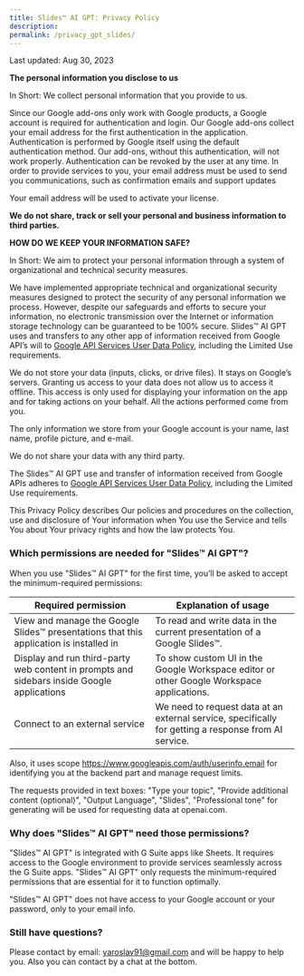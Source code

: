 ```yaml
---
title: Slides™ AI GPT: Privacy Policy
description: 
permalink: /privacy_gpt_slides/
---
```


Last updated: Aug 30, 2023


**The personal information you disclose to us**

In Short: We collect personal information that you provide to us.

Since our Google add-ons only work with Google products, a Google account is required for authentication and login. Our Google add-ons collect your email address for the first authentication in the application. Authentication is performed by Google itself using the default authentication method. Our add-ons, without this authentication, will not work properly. Authentication can be revoked by the user at any time. In order to provide services to you, your email address must be used to send you communications, such as confirmation emails and support updates

Your email address will be used to activate your license.

**We do not share, track or sell your personal and business information to third parties.**

**HOW DO WE KEEP YOUR INFORMATION SAFE?**

In Short: We aim to protect your personal information through a system of organizational and technical security measures.

We have implemented appropriate technical and organizational security measures designed to protect the security of any personal information we process. However, despite our safeguards and efforts to secure your information, no electronic transmission over the Internet or information storage technology can be guaranteed to be 100% secure. Slides™ AI GPT uses and transfers to any other app of information received from Google API’s will to [Google API Services User Data Policy](https://developers.google.com/terms/api-services-user-data-policy#additional_requirements_for_specific_api_scopes), including the Limited Use requirements.


We do not store your data (inputs, clicks, or drive files). It stays on Google’s servers. Granting us access to your data does not allow us to access it offline. This access is only used for displaying your information on the app and for taking actions on your behalf. All the actions performed come from you.

The only information we store from your Google account is your name, last name, profile picture, and e-mail.

We do not share your data with any third party.

The Slides™ AI GPT use and transfer of information received from Google APIs adheres to [Google API Services User Data Policy](https://developers.google.com/terms/api-services-user-data-policy#additional_requirements_for_specific_api_scopes), including the Limited Use requirements.

This Privacy Policy describes Our policies and procedures on the collection, use and disclosure of Your information when You use the Service and tells You about Your privacy rights and how the law protects You.

### Which permissions are needed for "Slides™ AI GPT"?

When you use "Slides™ AI GPT" for the first time, you’ll be asked to accept the minimum-required permissions:


| Required permission                                                                        | Explanation of usage                                                                                 |
|--------------------------------------------------------------------------------------------|------------------------------------------------------------------------------------------------------|
| View and manage the Google Slides™ presentations that this application is installed in     | To read and write data in the current presentation of a Google Slides™.                              |
| Display and run third-party web content in prompts and sidebars inside Google applications | To show custom UI in the Google Workspace editor or other Google Workspace applications.             |
| Connect to an external service                                                             | We need to request data at an external service, specifically for getting a response from AI service. |

Also, it uses scope https://www.googleapis.com/auth/userinfo.email for identifying you at the backend part and manage request limits.

The requests provided in text boxes: "Type your topic", "Provide additional content (optional)", "Output Language", "Slides", "Professional tone"  for generating will be used for requesting data at openai.com.

### Why does "Slides™ AI GPT" need those permissions?

"Slides™ AI GPT" is integrated with G Suite apps like Sheets. It requires access to the Google environment to provide services seamlessly across the G Suite apps. "Slides™ AI GPT" only requests the minimum-required permissions that are essential for it to function optimally.

"Slides™ AI GPT" does not have access to your Google account or your password, only to your email  info.

### Still have questions?

Please contact by email: yaroslav91@gmail.com and will be happy to help you.
Also you can contact by a chat at the bottom.
